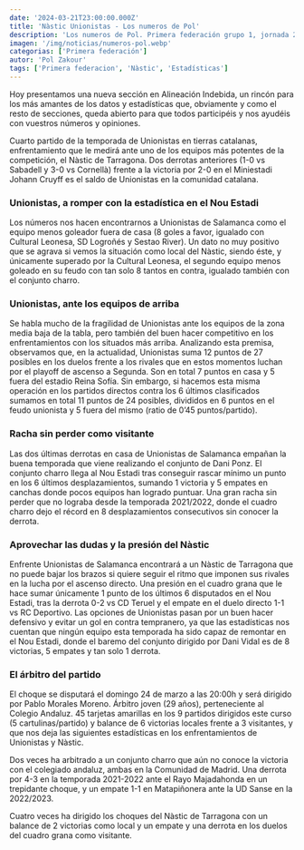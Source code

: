 ```yaml
---
date: '2024-03-21T23:00:00.000Z'
title: 'Nàstic Unionistas - Los numeros de Pol'
description: 'Los numeros de Pol. Primera federación grupo 1, jornada 29.'
imagen: '/img/noticias/numeros-pol.webp'
categorias: ['Primera federación']
autor: 'Pol Zakour'
tags: ['Primera federacion', 'Nàstic', 'Estadísticas']
---
```


Hoy presentamos una nueva sección en Alineación Indebida, un rincón para los más amantes de los datos y estadísticas que, obviamente y como el resto de secciones, queda abierto para que todos participéis y nos ayudéis con vuestros números y opiniones.

Cuarto partido de la temporada de Unionistas en tierras catalanas, enfrentamiento que le medirá ante uno de los equipos más potentes de la competición, el Nàstic de Tarragona. Dos derrotas anteriores (1-0 vs Sabadell y 3-0 vs Cornellà) frente a la victoria por 2-0 en el Miniestadi Johann Cruyff es el saldo de Unionistas en la comunidad catalana.

### Unionistas, a romper con la estadística en el Nou Estadi

Los números nos hacen encontrarnos a Unionistas de Salamanca como el equipo menos goleador fuera de casa (8 goles a favor, igualado con Cultural Leonesa, SD Logroñés y Sestao River). Un dato no muy positivo que se agrava si vemos la situación como local del Nàstic, siendo éste, y únicamente superado por la Cultural Leonesa, el segundo equipo menos goleado en su feudo con tan solo 8 tantos en contra, igualado también con el conjunto charro.

### Unionistas, ante los equipos de arriba

Se habla mucho de la fragilidad de Unionistas ante los equipos de la zona media baja de la tabla, pero también del buen hacer competitivo en los enfrentamientos con los situados más arriba. Analizando esta premisa, observamos que, en la actualidad, Unionistas suma 12 puntos de 27 posibles en los duelos frente a los rivales que en estos momentos luchan por el playoff de ascenso a Segunda. Son en total 7 puntos en casa y 5 fuera del estadio Reina Sofía. Sin embargo, si hacemos esta misma operación en los partidos directos contra los 6 últimos clasificados sumamos en total 11 puntos de 24 posibles, divididos en 6 puntos en el feudo unionista y 5 fuera del mismo (ratio de 0’45 puntos/partido).

### Racha sin perder como visitante

Las dos últimas derrotas en casa de Unionistas de Salamanca empañan la buena temporada que viene realizando el conjunto de Dani Ponz. El conjunto charro llega al Nou Estadi tras conseguir rascar mínimo un punto en los 6 últimos desplazamientos, sumando 1 victoria y 5 empates en canchas donde pocos equipos han logrado puntuar. Una gran racha sin perder que no lograba desde la temporada 2021/2022, donde el cuadro charro dejo el récord en 8 desplazamientos consecutivos sin conocer la derrota.

### Aprovechar las dudas y la presión del Nàstic

Enfrente Unionistas de Salamanca encontrará a un Nàstic de Tarragona que no puede bajar los brazos si quiere seguir el ritmo que imponen sus rivales en la lucha por el ascenso directo. Una presión en el cuadro grana que le hace sumar únicamente 1 punto de los últimos 6 disputados en el Nou Estadi, tras la derrota 0-2 vs CD Teruel y el empate en el duelo directo 1-1 vs RC Deportivo. Las opciones de Unionistas pasan por un buen hacer defensivo y evitar un gol en contra tempranero, ya que las estadísticas nos cuentan que ningún equipo esta temporada ha sido capaz de remontar en el Nou Estadi, donde el baremo del conjunto dirigido por Dani Vidal es de 8 victorias, 5 empates y tan solo 1 derrota.

### El árbitro del partido

El choque se disputará el domingo 24 de marzo a las 20:00h y será dirigido por Pablo Morales Moreno. Árbitro joven (29 años), perteneciente al Colegio Andaluz. 45 tarjetas amarillas en los 9 partidos dirigidos este curso (5 cartulinas/partido) y balance de 6 victorias locales frente a 3 visitantes, y que nos deja las siguientes estadísticas en los enfrentamientos de Unionistas y Nàstic.

Dos veces ha arbitrado a un conjunto charro que aún no conoce la victoria con el colegiado andaluz, ambas en la Comunidad de Madrid. Una derrota por 4-3 en la temporada 2021-2022 ante el Rayo Majadahonda en un trepidante choque, y un empate 1-1 en Matapiñonera ante la UD Sanse en la 2022/2023.

Cuatro veces ha dirigido los choques del Nàstic de Tarragona con un balance de 2 victorias como local y un empate y una derrota en los duelos del cuadro grana como visitante.
